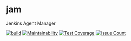 # jam
Jenkins Agent Manager


[![build](https://travis-ci.org/Mulugruntz/jam.svg?branch=master)](https://travis-ci.org/Mulugruntz/jam)
[![Maintainability](https://api.codeclimate.com/v1/badges/72c60e5d1a343d277bdb/maintainability)](https://codeclimate.com/github/Mulugruntz/jam/maintainability)
[![Test Coverage](https://api.codeclimate.com/v1/badges/72c60e5d1a343d277bdb/test_coverage)](https://codeclimate.com/github/Mulugruntz/jam/test_coverage)
[![Issue Count](https://codeclimate.com/github/Mulugruntz/jam/badges/issue_count.svg)](https://codeclimate.com/github/Mulugruntz/jam/issues)
